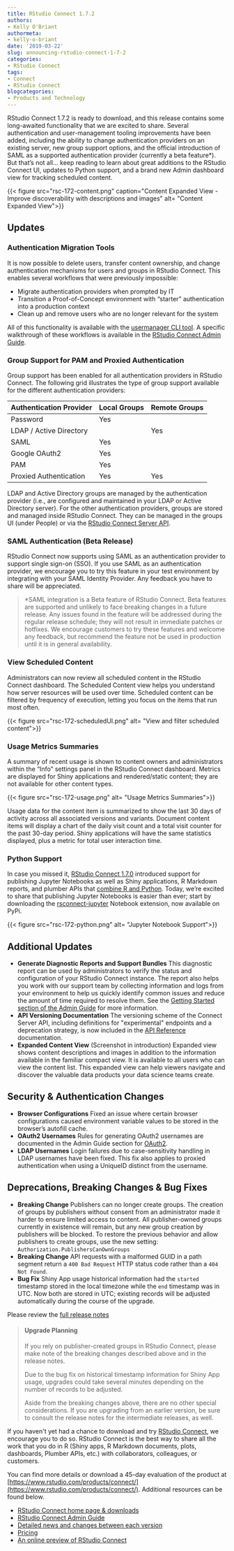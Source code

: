 ```yaml
---
title: RStudio Connect 1.7.2
authors: 
- Kelly O'Briant
authormeta:
- kelly-o-briant
date: '2019-03-22'
slug: announcing-rstudio-connect-1-7-2
categories:
- RStudio Connect
tags:
- Connect
- RStudio Connect
blogcategories:
- Products and Technology
---
```



RStudio Connect 1.7.2 is ready to download, and this release contains some
long-awaited functionality that we are excited to share. Several authentication
and user-management tooling improvements have been added, including the ability
to change authentication providers on an existing server, new group support
options, and the official introduction of SAML as a supported authentication
provider (currently a beta feature\*). But that’s not all... keep reading to
learn about great additions to the RStudio Connect UI, updates to Python
support, and a brand new Admin dashboard view for tracking scheduled content.

{{< figure src="rsc-172-content.png" caption="Content Expanded View - Improve discoverability with descriptions and images" alt= "Content Expanded View">}}

## Updates

### Authentication Migration Tools

It is now possible to delete users, transfer content ownership, and change
authentication mechanisms for users and groups in RStudio Connect. This enables
several workflows that were previously impossible:

- Migrate authentication providers when prompted by IT
- Transition a Proof-of-Concept environment with “starter” authentication into a production context
- Clean up and remove users who are no longer relevant for the system

All of this functionality is available with the [usermanager CLI
tool](https://docs.rstudio.com/connect/admin/cli.html#cli-usermanager). A
specific walkthrough of these workflows is available in the [RStudio Connect
Admin
Guide](https://docs.rstudio.com/connect/admin/authentication.html#change-auth-provider).

### Group Support for PAM and Proxied Authentication

Group support has been enabled for all authentication providers in RStudio
Connect. The following grid illustrates the type of group support available for
the different authentication providers:

| Authentication Provider | Local Groups | Remote Groups |
|-------------------------|--------------|---------------|
| Password | Yes | |
| LDAP / Active Directory |	| Yes |
| SAML | Yes | |
| Google OAuth2	| Yes	|	|
| PAM	| Yes	|	|
| Proxied Authentication | Yes | Yes |

LDAP and Active Directory groups are managed by the authentication provider
(i.e., are configured and maintained in your LDAP or Active Directory server).
For the other authentication providers, groups are stored and managed inside
RStudio Connect. They can be managed in the groups UI (under People) or via the
[RStudio Connect Server API](https://docs.rstudio.com/connect/api/#groups).

### SAML Authentication (Beta Release)

RStudio Connect now supports using SAML as an authentication provider to
support single sign-on (SSO). If you use SAML as an
authentication provider, we encourage you to try this feature in your test
environment by integrating with your SAML Identity Provider. Any feedback you
have to share will be appreciated.

>\*SAML integration is a Beta feature of RStudio Connect. Beta features are
>supported and unlikely to face breaking changes in a future release. Any
>issues found in the feature will be addressed during the regular release
>schedule; they will not result in immediate patches or hotfixes. We encourage
>customers to try these features and welcome any feedback, but recommend the
>feature not be used in production until it is in general availability.

### View Scheduled Content

Administrators can now review all scheduled content in the RStudio Connect
dashboard. The Scheduled Content view helps you understand how server resources
will be used over time. Scheduled content can be filtered by frequency of
execution, letting you focus on the items that run most often.

{{< figure src="rsc-172-scheduledUI.png" alt= "View and filter scheduled content">}}

### Usage Metrics Summaries

A summary of recent usage is shown to content owners and administrators within
the “Info” settings panel in the RStudio Connect dashboard. Metrics are
displayed for Shiny applications and rendered/static content; they are not
available for other content types.

{{< figure src="rsc-172-usage.png" alt= "Usage Metrics Summaries">}}

Usage data for the content item is summarized to show the last 30 days of
activity across all associated versions and variants. Document content items
will display a chart of the daily visit count and a total visit counter for the
past 30-day period. Shiny applications will have the same statistics displayed,
plus a metric for total user interaction time.

### Python Support

In case you missed it, [RStudio Connect
1.7.0](https://www.rstudio.com/blog/announcing-rstudio-connect-1-7-0/)
introduced support for publishing Jupyter Notebooks as well as Shiny
applications, R Markdown reports, and plumber APIs that [combine R and
Python](https://www.rstudio.com/wp-content/uploads/2019/01/Using-Python-with-RStudio-Connect-1.7.0.pdf).
Today, we’re excited to share that publishing Jupyter Notebooks is easier than
ever; start by downloading the
[rsconnect-jupyter](https://pypi.org/project/rsconnect-jupyter/) Notebook
extension, now available on PyPi.

{{< figure src="rsc-172-python.png" alt= "Jupyter Notebook Support">}}

## Additional Updates

- **Generate Diagnostic Reports and Support Bundles** This diagnostic report
  can be used by administrators to verify the status and configuration of your
RStudio Connect instance. The report also helps you work with our support team by collecting information and logs from your environment to help us quickly identify common issues and reduce the amount of time required to resolve them.
See the [Getting Started section of the Admin
Guide](https://docs.rstudio.com/connect/admin/getting-started.html#need-help)
for more information.
- **API Versioning Documentation** The versioning scheme of the Connect Server
  API, including definitions for "experimental" endpoints and a deprecation
strategy, is now included in the [API
Reference](https://docs.rstudio.com/connect/api/) documentation.
- **Expanded Content View** (Screenshot in introduction) Expanded view shows
  content descriptions and images in addition to the information available in
the familiar compact view. It is available to all users who can view the
content list. This expanded view can help viewers navigate and discover the
valuable data products your data science teams create.

## Security & Authentication Changes

- **Browser Configurations** Fixed an issue where certain browser
  configurations caused environment variable values to be stored in the
browser’s autofill cache.
- **OAuth2 Usernames** Rules for generating OAuth2 usernames are documented in
  the Admin Guide section for
[OAuth2](https://docs.rstudio.com/connect/admin/authentication.html#authentication-oauth2).
- **LDAP Usernames** Login failures due to case-sensitivity handling in LDAP
  usernames have been fixed. This fix also applies to proxied authentication
when using a UniqueID distinct from the username.

## Deprecations, Breaking Changes & Bug Fixes

- **Breaking Change** Publishers can no longer create groups. The creation of
  groups by publishers without consent from an administrator made it harder
to ensure limited access to content. All publisher-owned groups currently in existence will remain, but any new group creation by publishers will be blocked. To restore the previous
behavior and allow publishers to create groups, use the new setting:
`Authorization.PublishersCanOwnGroups`
- **Breaking Change** API requests with a malformed GUID in a path segment
  return a `400 Bad Request` HTTP status code rather than a `404 Not Found`.
- **Bug Fix** Shiny App usage historical information had the `started` timestamp
  stored in the local timezone while the `end` timestamp was in UTC. Now both are
stored in UTC; existing records will be adjusted automatically during the course of the upgrade.

Please review the [full release notes](http://docs.rstudio.com/connect/news)

> #### Upgrade Planning
> If you rely on publisher-created groups in RStudio
> Connect, please make note of the breaking changes described above and in the
> release notes.
>
> Due to the bug fix on historical timestamp information for
> Shiny App usage, upgrades could take several minutes depending on the number
> of records to be adjusted.
>
> Aside from the breaking changes above, there are
> no other special considerations. If you are upgrading from an earlier
> version, be sure to consult the release notes for the intermediate releases,
> as well.

If you haven't yet had a chance to download and try [RStudio
Connect](https://rstudio.com/products/connect/), we encourage you to do so.
RStudio Connect is the best way to share all the work that you do in R (Shiny
apps, R Markdown documents, plots, dashboards, Plumber APIs, etc.) with
collaborators, colleagues, or customers.

You can find more details or download a 45-day evaluation of the product at
[https://www.rstudio.com/products/connect/](https://www.rstudio.com/products/connect/).
Additional resources can be found below.

- [RStudio Connect home page & downloads](https://www.rstudio.com/products/connect/)
- [RStudio Connect Admin Guide](http://docs.rstudio.com/connect/admin/)
- [Detailed news and changes between each version](http://docs.rstudio.com/connect/news/)
- [Pricing](https://www.rstudio.com/pricing/#ConnectPricing)
- [An online preview of RStudio Connect](https://beta.rstudioconnect.com/connect/)

